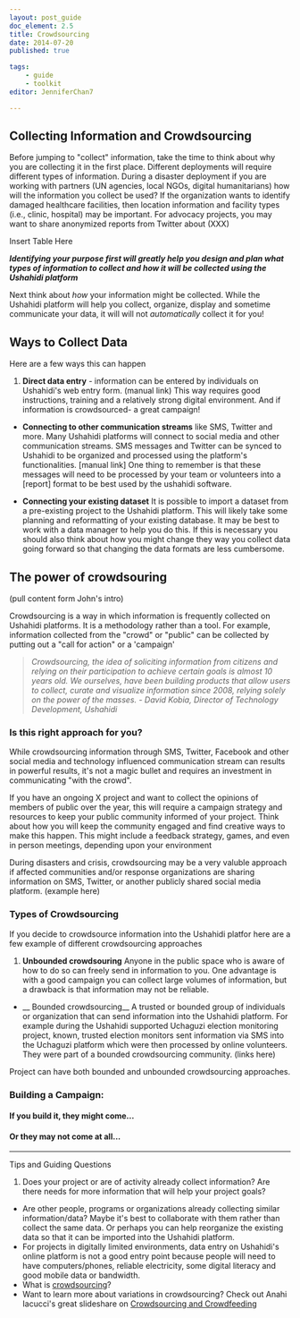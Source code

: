 ```yaml
---
layout: post_guide
doc_element: 2.5
title: Crowdsourcing
date: 2014-07-20
published: true

tags:
	- guide
	- toolkit
editor: JenniferChan7

---
```


## Collecting Information and Crowdsourcing

Before jumping to "collect" information, take the time to think about why you are collecting it in the first place.  Different deployments will require different types of information. During a disaster deployment if you are working with partners (UN agencies, local NGOs, digital humanitarians) how will the information you collect be used? If the organization wants to identify damaged healthcare facilities, then location information and facility types (i.e., clinic, hospital) may be important. For advocacy projects, you may want to share anonymized reports from Twitter about (XXX)

Insert Table Here

___Identifying your purpose first will greatly help you design and plan what types of information to collect and how it will be collected using the Ushahidi platform___

Next think about _how_ your information might be collected. While the Ushahidi platform will help you collect, organize, display and sometime communicate your data, it will will not _automatically_ collect it for you!

## Ways to Collect Data
Here are a few ways this can happen
1. __Direct data entry__ - information can be entered by individuals on Ushahidi's web entry form. (manual link) This way requires good instructions, training and a relatively strong digital environment. And if information is crowdsourced- a great campaign!  

+ __Connecting to other communication streams__ like SMS, Twitter and more. Many Ushahidi platforms will connect to social media and other communication streams.  SMS messages and Twitter can be synced to Ushahidi to be organized and processed using the platform's functionalities. [manual link] One thing to remember is that these messages will need to be processed by your team or volunteers into a [report] format to be best used by the ushahidi software.

+ __Connecting your existing dataset__  It is possible to import a dataset from a pre-existing project to the Ushahidi platform.  This will likely take some planning and reformatting of your existing database. It may be best to work with a data manager to help you do this. If this is necessary you should also think about how you might change they way you collect data going forward so that changing the data formats are less cumbersome.

## The power of crowdsouring
(pull content form John's intro)

Crowdsourcing is a way in which information is frequently collected on Ushahidi platforms. It is a methodology rather than a tool.  For example, information collected from the "crowd" or "public" can be collected by putting out a "call for action"
 or a 'campaign'
>*Crowdsourcing, the idea of soliciting information from citizens and relying on their participation to achieve certain goals is almost 10 years old. We ourselves, have been building products that allow users to collect, curate and visualize information since 2008, relying solely on the power of the masses.* - *David Kobia, Director of Technology Development, Ushahidi*

###  Is this right approach for you?
While crowdsourcing information through SMS, Twitter, Facebook and other social media and technology influenced communication stream can results in powerful results, it's not a magic bullet and requires an investment in communicating "with the crowd".

If you have an ongoing X project and want to collect the opinions of members of public over the year, this will require a campaign strategy and resources to keep your public community informed of your project. Think about how you will keep the community engaged and find creative ways to make this happen. This might include a feedback strategy, games, and even in person meetings, depending upon your environment

During disasters and crisis, crowdsourcing may be a very valuble approach if affected communities and/or response organizations are sharing information on SMS, Twitter, or another publicly shared social media platform. (example here)

### Types of Crowdsourcing

If you decide to crowdsource information into the Ushahidi platfor here are a few example of different crowdsourcing approaches

1. __Unbounded crowdsouring__ Anyone in the public space who is aware of how to do so can freely send in information to you. One advantage is with a good campaign you can collect large volumes of information, but a drawback is that information may not be reliable.
+ __ Bounded crowdsourcing__ A trusted or bounded group of individuals or organization that can send information into the Ushahidi platform. For example during the Ushahidi supported Uchaguzi election monitoring project, known, trusted election monitors sent information via SMS into the Uchaguzi platform which were then processed by online volunteers. They were part of a bounded crowdsourcing community. (links here)

Project can have both bounded and unbounded crowdsourcing approaches.


### Building a Campaign:

#### If you build it, they might come...


#### Or they may not come at all...



---

Tips and Guiding Questions
1. Does your project or are of activity already collect information? Are there needs for more information that will help your project goals?
+ Are other people, programs or organizations already collecting similar information/data? Maybe it's best to collaborate with them rather than collect the same data. Or perhaps you can help reorganize the existing data so that it can be imported into the Ushahidi platform.
+ For projects in digitally limited environments, data entry on Ushahidi's online platform is not a good entry point because people will need to have computers/phones, reliable electricity, some digital literacy and good mobile data or bandwidth.
+ What is [crowdsourcing](http://en.wikipedia.org/wiki/Crowdsourcing)?
+ Want to learn more about variations in crowdsourcing? Check out Anahi Iacucci's great slideshare on [Crowdsourcing and Crowdfeeding](http://www.slideshare.net/AnahiAyala/crowdsourcing-and-crowdfeeding)
